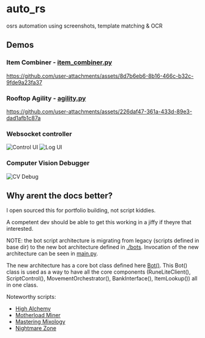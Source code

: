 # auto_rs
 osrs automation using screenshots, template matching & OCR


 ## Demos

 ### Item Combiner -  [item_combiner.py](./bots/item_combiner.py)

https://github.com/user-attachments/assets/8d7b6eb6-8b16-466c-b32c-9fde9a23fa37

 ### Rooftop Agility - [agility.py](./bots/agility.py)

https://github.com/user-attachments/assets/226daf47-361a-433d-89e3-dad1afb1c87a

### Websocket controller
![Control UI](https://github.com/user-attachments/assets/c22cecd6-4a13-41e0-af44-196d6348a6df)
![Log UI](https://github.com/user-attachments/assets/a3856f32-1587-4916-b95e-d03f7991546c)


### Computer Vision Debugger

![CV Debug](https://github.com/user-attachments/assets/380ee7a5-6360-4994-a758-f2374041b562)


 ## Why arent the docs better?

I open sourced this for portfolio building, not script kiddies.

A competent dev should be able to get this working in a jiffy if theyre that interested.

NOTE: the bot script architecture is migrating from legacy (scripts defined in base dir) to the new bot architecture defined in [./bots](bots/). Invocation of the new architecture can be seen in [main.py](./main.py).

The new architecture has a core bot class defined here [Bot()](core/bot.py). This Bot() class is used as a way to have all the core components (RuneLiteClient(), ScriptControl(), MovementOrchestrator(), BankInterface(), ItemLookup()) all in one class.

Noteworthy scripts:
- [High Alchemy](./bots/high_alch.py)
- [Motherload Miner](./bots/motherload_miner.py)
- [Mastering Mixology](./bots/master_mixer.py)
- [Nightmare Zone](./bots/nmz.py)